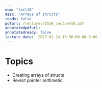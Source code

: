 ```yaml
---
num: "lect10"
desc: "Arrays of structs"
ready: false
pdfurl: /lectures/CS16_Lecture10.pdf
annotatedpdfurl: 
annotatedready: false
lecture_date:  2017-02-14 15:30:00.00-8:00
---
```


# Topics
* Creating arrays of structs
* Revisit pointer arithmetic


